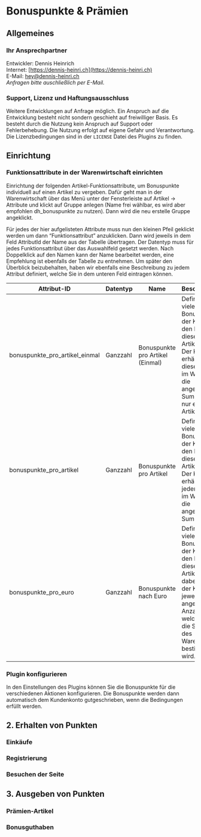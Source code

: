 # Bonuspunkte & Prämien

## Allgemeines

### Ihr Ansprechpartner

Entwickler: Dennis Heinrich<br />
Internet: [https://dennis-heinri.ch](https://dennis-heinri.ch)<br />
E-Mail: [hey@dennis-heinri.ch](mailto:hey@dennis-heinri.ch)<br />
*Anfragen bitte auschließlich per E-Mail.*

### Support, Lizenz und Haftungsausschluss

Weitere Entwicklungen auf Anfrage möglich. Ein Anspruch auf die Entwicklung besteht nicht sondern geschieht auf freiwilliger Basis. Es besteht durch die Nutzung kein Anspruch auf Support oder Fehlerbehebung. Die Nutzung erfolgt auf eigene Gefahr und Verantwortung. Die Lizenzbedingungen sind in der `LICENSE` Datei des Plugins zu finden.

## Einrichtung

### Funktionsattribute in der Warenwirtschaft einrichten

Einrichtung der folgenden Artikel-Funktionsattribute, um Bonuspunkte individuell auf einen Artikel zu vergeben. Dafür geht man in der Warenwirtschaft über das Menü unter der Fensterleiste auf Artikel → Attribute und klickt auf Gruppe anlegen (Name frei wählbar, es wird aber empfohlen dh_bonuspunkte zu nutzen). Dann wird die neu erstelle Gruppe angeklickt.

Für jedes der hier aufgelisteten Attribute muss nun den kleinen Pfeil geklickt werden um dann “Funktionsattribut” anzuklicken. Dann wird jeweils in dem Feld AttributId der Name aus der Tabelle übertragen. Der Datentyp muss für jedes Funktionsattribut über das Auswahlfeld gesetzt werden. Nach Doppelklick auf den Namen kann der Name bearbeitet werden, eine Empfehlung ist ebenfalls der Tabelle zu entnehmen. Um später den Überblick beizubehalten, haben wir ebenfalls eine Beschreibung zu jedem Attribut definiert, welche Sie in dem unteren Feld eintragen können.

| Attribut-ID | Datentyp | Name | Beschreibung |
| --- | --- | --- | --- |
| bonuspunkte_pro_artikel_einmal | Ganzzahl | Bonuspunkte pro Artikel (Einmal) | Definiert wie viele Bonuspunkte der Kunde für den Kauf dieses Artikels erhält. Der Kunde erhält für diesen Artikel im Warenkorb die angegebene Summe, aber nur einmal pro Artikel. |
| bonuspunkte_pro_artikel | Ganzzahl | Bonuspunkte pro Artikel | Definiert wie viele Bonuspunkte der Kunde für den Kauf dieses Artikels erhält. Der Kunde erhält für jeden Artikel im Warenkorb die angegebene Summe. |
| bonuspunkte_pro_euro | Ganzzahl | Bonuspunkte nach Euro | Definiert wie viele Bonuspunkte der Kunde für den Kauf dieses Artikels erhält, dabei erhält der Kunde jeweils die angegebene Anzahl, welche durch die Summe des Warenkorbs bestimmt wird. |

### Plugin konfigurieren

In den Einstellungen des Plugins können Sie die Bonuspunkte für die verschiedenen Aktionen konfigurieren. Die Bonuspunkte werden dann automatisch dem Kundenkonto gutgeschrieben, wenn die Bedingungen erfüllt werden.

## 2. Erhalten von Punkten

### Einkäufe

### Registrierung

### Besuchen der Seite

## 3. Ausgeben von Punkten

### Prämien-Artikel

### Bonusguthaben

<style>
  /* This is only for the plugin tab needed */
  .markdown h2 {
    border-bottom: 4px solid #eee;
  }
  .markdown h3 {
    font-size: .9rem;
    text-decoration: underline;
  }
  .markdown table {
    margin-bottom: 1rem;
  }
</style>

